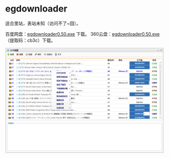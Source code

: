 ﻿egdownloader
============
适合里站，表站未知（访问不了~囧）。

百度网盘：[egdownloader0.50.exe](http://pan.baidu.com/s/1mgzGhEK) 下载。
360云盘：[egdownloader0.50.exe](http://yunpan.cn/cARmUXfuWqMeY)（提取码：cb3c）下载。

![结构](./ui.png)
